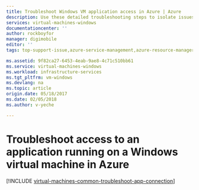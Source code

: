 ```yaml
---
title: Troubleshoot Windows VM application access in Azure | Azure
description: Use these detailed troubleshooting steps to isolate issues in connecting to applications running on Windows virtual machines in Azure.
services: virtual-machines-windows
documentationcenter: ''
author: rockboyfor
manager: digimobile
editor: ''
tags: top-support-issue,azure-service-management,azure-resource-manager

ms.assetid: 9f82ca27-6453-4eab-9ae8-4c71c510bb61
ms.service: virtual-machines-windows
ms.workload: infrastructure-services
ms.tgt_pltfrm: vm-windows
ms.devlang: na
ms.topic: article
origin.date: 05/18/2017
ms.date: 02/05/2018
ms.author: v-yeche

---
```

# Troubleshoot access to an application running on a Windows virtual machine in Azure
[!INCLUDE [virtual-machines-common-troubleshoot-app-connection](../../../includes/virtual-machines-common-troubleshoot-app-connection.md)]
<!--Update_Description: update meta properties-->